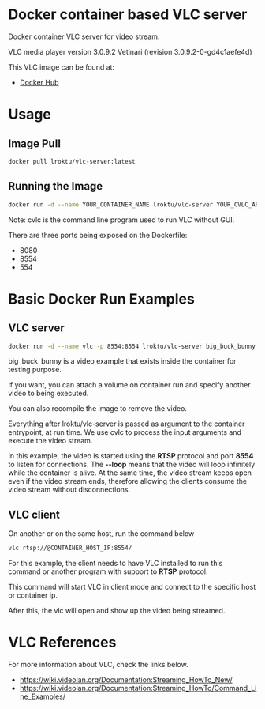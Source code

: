 # Docker container based VLC server
Docker container VLC server for video stream.

VLC media player version 3.0.9.2 Vetinari (revision 3.0.9.2-0-gd4c1aefe4d)

This VLC image can be found at:
* [Docker Hub](https://hub.docker.com/repository/docker/lroktu/vlc-server)

# Usage

## Image Pull

```bash
docker pull lroktu/vlc-server:latest
```

## Running the Image

```bash
docker run -d --name YOUR_CONTAINER_NAME lroktu/vlc-server YOUR_CVLC_ARGUMENTS
```

Note: cvlc is the command line program used to run VLC without GUI.

There are three ports being exposed on the Dockerfile:
* 8080
* 8554
* 554

# Basic Docker Run Examples

## VLC server

```bash
docker run -d --name vlc -p 8554:8554 lroktu/vlc-server big_buck_bunny.mp4 --loop :sout=#gather:rtp{sdp=rtsp://:8554/} :network-caching=1500 :sout-all :sout-keep
```

big_buck_bunny is a video example that exists inside the container for testing purpose. 

If you want, you can attach a volume on container run and specify another video to being executed.

You can also recompile the image to remove the video. 

Everything after lroktu/vlc-server is passed as argument to the container entrypoint, at run time. We use cvlc to process the input arguments and execute the video stream.

In this example, the video is started using the **RTSP** protocol and port **8554** to listen for connections. The **--loop** means that the video will loop infinitely while the container is alive. At the same time, the video stream keeps open even if the video stream ends, therefore allowing the clients consume the video stream without disconnections.


## VLC client

On another or on the same host, run the command below

```bash
vlc rtsp://@CONTAINER_HOST_IP:8554/

```

For this example, the client needs to have VLC installed to run this command or another program with support to **RTSP** protocol. 

This command will start VLC in client mode and connect to the specific host or container ip. 

After this, the vlc will open and show up the video being streamed. 

# VLC References

For more information about VLC, check the links below.
* https://wiki.videolan.org/Documentation:Streaming_HowTo_New/
* https://wiki.videolan.org/Documentation:Streaming_HowTo/Command_Line_Examples/


